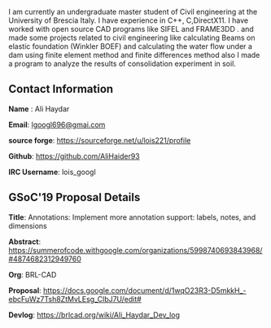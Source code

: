I am currently an undergraduate master student of Civil engineering at
the University of Brescia Italy. I have experience in C++, C,DirectX11.
I have worked with open source CAD programs like SIFEL and FRAME3DD .
and made some projects related to civil engineering like calculating
Beams on elastic foundation (Winkler BOEF) and calculating the water
flow under a dam using finite element method and finite differences
method also I made a program to analyze the results of consolidation
experiment in soil.

## Contact Information

**Name** : Ali Haydar

**Email**: <lgoogl696@gmai.com>

**source forge**:
[<https://sourceforge.net/u/lois221/profile>](https://sourceforge.net/u/lois221/profile)

**Github**:
[<https://github.com/AliHaider93>](https://github.com/AliHaider93)

**IRC Username**: lois_googl

## GSoC'19 Proposal Details

**Title**: Annotations: Implement more annotation support: labels,
notes, and dimensions

**Abstract**:
<https://summerofcode.withgoogle.com/organizations/5998740693843968/#4874682312949760>

**Org**: BRL-CAD

**Proposal**:
<https://docs.google.com/document/d/1wqO23R3-D5mkkH_-ebcFuWz7Tsh8ZtMvLEsg_ClbJ7U/edit#>

**Devlog**: <https://brlcad.org/wiki/Ali_Haydar_Dev_log>